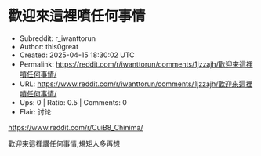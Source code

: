 # 歡迎來這裡噴任何事情

- Subreddit: r_iwanttorun
- Author: this0great
- Created: 2025-04-15 18:30:02 UTC
- Permalink: https://reddit.com/r/iwanttorun/comments/1jzzajh/歡迎來這裡噴任何事情/
- URL: https://www.reddit.com/r/iwanttorun/comments/1jzzajh/歡迎來這裡噴任何事情/
- Ups: 0 | Ratio: 0.5 | Comments: 0
- Flair: 讨论


<https://www.reddit.com/r/CuiB8_Chinima/>

歡迎來這裡講任何事情,規矩人多再想

